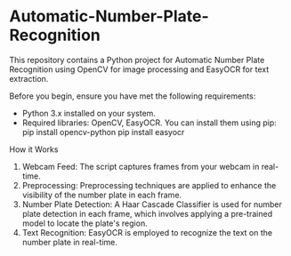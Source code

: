 # Automatic-Number-Plate-Recognition
This repository contains a Python project for Automatic Number Plate Recognition using OpenCV for image processing and EasyOCR for text extraction.

Before you begin, ensure you have met the following requirements:
- Python 3.x installed on your system.
- Required libraries: OpenCV, EasyOCR. You can install them using pip:
      pip install opencv-python
      pip install easyocr

How it Works
  1. Webcam Feed: The script captures frames from your webcam in real-time.
  2. Preprocessing: Preprocessing techniques are applied to enhance the visibility of the number plate in each frame.
  3. Number Plate Detection: A Haar Cascade Classifier is used for number plate detection in each frame, which involves applying a pre-trained model to locate the plate's region.
  4. Text Recognition: EasyOCR is employed to recognize the text on the number plate in real-time.
